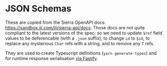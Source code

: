 # JSON Schemas

These are copied from the Sierra OpenAPI docs: https://sandbox.iii.com/iii/sierra-api/docs. Those docs are not quite compliant to the latest versions of the spec; so we need to update `$ref` field values to be deferencable (with a `.json` suffix), to change `id` to `$id`, to replace any mysterious `Char` refs with a string, and to remove any `T` refs.

They are used to create Typescript definitions (`yarn generate-types`) and for runtime response serialisation [via Fastify](https://www.fastify.io/docs/latest/Validation-and-Serialization/).
